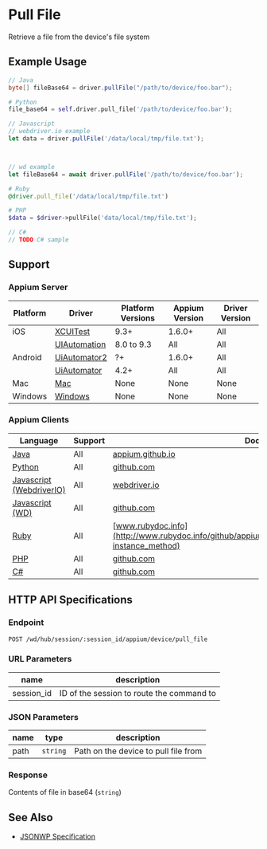# Pull File

Retrieve a file from the device's file system

## Example Usage

```java
// Java
byte[] fileBase64 = driver.pullFile("/path/to/device/foo.bar");

```

```python
# Python
file_base64 = self.driver.pull_file('/path/to/device/foo.bar');

```

```javascript
// Javascript
// webdriver.io example
let data = driver.pullFile('/data/local/tmp/file.txt');



// wd example
let fileBase64 = await driver.pullFile('/path/to/device/foo.bar');

```

```ruby
# Ruby
@driver.pull_file('/data/local/tmp/file.txt')

```

```php
# PHP
$data = $driver->pullFile('data/local/tmp/file.txt');

```

```csharp
// C#
// TODO C# sample

```

## Support

### Appium Server

| Platform | Driver                                                   | Platform Versions | Appium Version | Driver Version |
| -------- | -------------------------------------------------------- | ----------------- | -------------- | -------------- |
| iOS      | [XCUITest](/docs/en/drivers/ios-xcuitest.md)             | 9.3+              | 1.6.0+         | All            |
|          | [UIAutomation](/docs/en/drivers/ios-uiautomation.md)     | 8.0 to 9.3        | All            | All            |
| Android  | [UiAutomator2](/docs/en/drivers/android-uiautomator2.md) | ?+                | 1.6.0+         | All            |
|          | [UiAutomator](/docs/en/drivers/android-uiautomator.md)   | 4.2+              | All            | All            |
| Mac      | [Mac](/docs/en/drivers/mac.md)                           | None              | None           | None           |
| Windows  | [Windows](/docs/en/drivers/windows.md)                   | None              | None           | None           |

### Appium Clients

| Language                                                             | Support | Documentation                                                                                                                    |
| -------------------------------------------------------------------- | ------- | -------------------------------------------------------------------------------------------------------------------------------- |
| [Java](https://github.com/appium/java-client/releases/latest)        | All     | [appium.github.io](http://appium.github.io/java-client/io/appium/java_client/InteractsWithFiles.html#pullFile-java.lang.String-) |
| [Python](https://github.com/appium/python-client/releases/latest)    | All     | [github.com](https://github.com/appium/python-client/blob/master/appium/webdriver/webdriver.py#L491)                             |
| [Javascript (WebdriverIO)](http://webdriver.io/index.html)           | All     | [webdriver.io](http://webdriver.io/api/mobile/pullFile.html)                                                                     |
| [Javascript (WD)](https://github.com/admc/wd/releases/latest)        | All     | [github.com](https://github.com/admc/wd/blob/master/lib/commands.js#L2665)                                                       |
| [Ruby](https://github.com/appium/ruby_lib/releases/latest)           | All     | [www.rubydoc.info](http://www.rubydoc.info/github/appium/ruby_lib_core/Appium/Core/Device#pull_file-instance_method)             |
| [PHP](https://github.com/appium/php-client/releases/latest)          | All     | [github.com](https://github.com/appium/php-client/)                                                                              |
| [C#](https://github.com/appium/appium-dotnet-driver/releases/latest) | All     | [github.com](https://github.com/appium/appium-dotnet-driver/)                                                                    |

## HTTP API Specifications

### Endpoint

`POST /wd/hub/session/:session_id/appium/device/pull_file`

### URL Parameters

| name       | description                               |
| ---------- | ----------------------------------------- |
| session_id | ID of the session to route the command to |

### JSON Parameters

| name | type     | description                          |
| ---- | -------- | ------------------------------------ |
| path | `string` | Path on the device to pull file from |

### Response

Contents of file in base64 (`string`)

## See Also

* [JSONWP Specification](https://github.com/appium/appium-base-driver/blob/master/lib/mjsonwp/routes.js#L390)